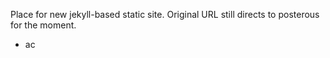 Place for new jekyll-based static site.  Original URL still directs to posterous for the moment.

- ac